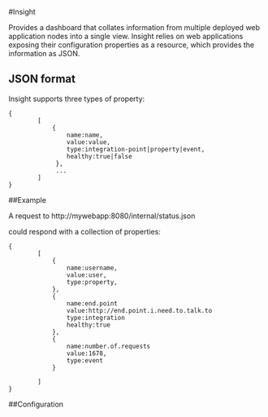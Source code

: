 #Insight

Provides a dashboard that collates information from multiple deployed web application nodes into a single
view.  Insight relies on web applications exposing their configuration properties as a resource, which provides the
information as JSON.

## JSON format

Insight supports three types of property:


    {
            [
                {
                    name:name,
                    value:value,
                    type:integration-point|property|event,
                    healthy:true|false
                 },
                 ...
            ]
    }


##Example

A request to http://mywebapp:8080/internal/status.json

could respond with a collection of properties:

    {
            [
                {
                    name:username,
                    value:user,
                    type:property,
                },
                {
                    name:end.point
                    value:http://end.point.i.need.to.talk.to
                    type:integration
                    healthy:true
                },
                {
                    name:number.of.requests
                    value:1678,
                    type:event
                }

            ]
    }

##Configuration






